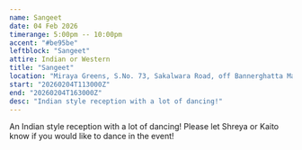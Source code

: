 ```yaml
---
name: Sangeet
date: 04 Feb 2026
timerange: 5:00pm -- 10:00pm
accent: "#be95be"
leftblock: "Sangeet"
attire: Indian or Western
title: "Sangeet"
location: "Miraya Greens, S.No. 73, Sakalwara Road, off Bannerghatta Main Road, Bengaluru, Karnataka 560083, India"
start: "20260204T113000Z"
end: "20260204T163000Z"
desc: "Indian style reception with a lot of dancing!"
---
```

An Indian style reception with a lot of dancing! Please let Shreya or Kaito know if you would like to dance in the event!